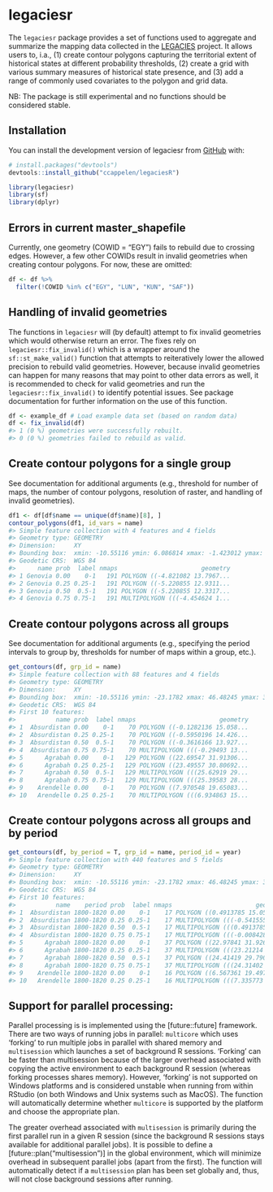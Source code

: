 
<!-- README.md is generated from README.Rmd. Please edit that file -->

# legaciesr

<!-- badges: start -->
<!-- [![Codecov test coverage](https://codecov.io/gh/ccappelen/legaciesR/graph/badge.svg)](https://app.codecov.io/gh/ccappelen/legaciesR) -->
<!-- [![R-CMD-check](https://github.com/ccappelen/legaciesR/actions/workflows/R-CMD-check.yaml/badge.svg)](https://github.com/ccappelen/legaciesR/actions/workflows/R-CMD-check.yaml) -->
<!-- badges: end -->

The `legaciesr` package provides a set of functions used to aggregate
and summarize the mapping data collected in the
[LEGACIES](https://www.legacies-project.com) project. It allows users
to, i.a., (1) create contour polygons capturing the territorial extent
of historical states at different probability thresholds, (2) create a
grid with various summary measures of historical state presence, and (3)
add a range of commonly used covariates to the polygon and grid data.

NB: The package is still experimental and no functions should be
considered stable.

## Installation

You can install the development version of legaciesr from
[GitHub](https://github.com/) with:

``` r
# install.packages("devtools")
devtools::install_github("ccappelen/legaciesR")
```

``` r
library(legaciesr) 
library(sf) 
library(dplyr)
```

## Errors in current master_shapefile

Currently, one geometry (COWID = “EGY”) fails to rebuild due to crossing
edges. However, a few other COWIDs result in invalid geometries when
creating contour polygons. For now, these are omitted:

``` r
df <- df %>% 
  filter(!COWID %in% c("EGY", "LUN", "KUN", "SAF"))
```

## Handling of invalid geometries

The functions in `legaciesr` will (by default) attempt to fix invalid
geometries which would otherwise return an error. The fixes rely on
`legaciesr::fix_invalid()` which is a wrapper around the
`sf::st_make_valid()` function that attempts to reiteratively lower the
allowed precision to rebuild valid geometries. However, because invalid
geometries can happen for many reasons that may point to other data
errors as well, it is recommended to check for valid geometries and run
the `legaciesr::fix_invalid()` to identify potential issues. See package
documentation for further information on the use of this function.

``` r
df <- example_df # Load example data set (based on random data)
df <- fix_invalid(df)
#> 1 (0 %) geometries were successfully rebuilt.
#> 0 (0 %) geometries failed to rebuild as valid.
```

## Create contour polygons for a single group

See documentation for additional arguments (e.g., threshold for number
of maps, the number of contour polygons, resolution of raster, and
handling of invalid geometries).

``` r
df1 <- df[df$name == unique(df$name)[8], ]
contour_polygons(df1, id_vars = name)
#> Simple feature collection with 4 features and 4 fields
#> Geometry type: GEOMETRY
#> Dimension:     XY
#> Bounding box:  xmin: -10.55116 ymin: 6.086814 xmax: -1.423012 ymax: 13.81136
#> Geodetic CRS:  WGS 84
#>      name prob  label nmaps                       geometry
#> 1 Genovia 0.00    0-1   191 POLYGON ((-4.821082 13.7967...
#> 2 Genovia 0.25 0.25-1   191 POLYGON ((-5.220855 12.9311...
#> 3 Genovia 0.50  0.5-1   191 POLYGON ((-5.220855 12.3317...
#> 4 Genovia 0.75 0.75-1   191 MULTIPOLYGON (((-4.454624 1...
```

## Create contour polygons across all groups

See documentation for additional arguments (e.g., specifying the period
intervals to group by, thresholds for number of maps within a group,
etc.).

``` r
get_contours(df, grp_id = name)
#> Simple feature collection with 88 features and 4 fields
#> Geometry type: GEOMETRY
#> Dimension:     XY
#> Bounding box:  xmin: -10.55116 ymin: -23.1782 xmax: 46.48245 ymax: 35.56343
#> Geodetic CRS:  WGS 84
#> First 10 features:
#>           name prob  label nmaps                       geometry
#> 1  Absurdistan 0.00    0-1    70 POLYGON ((-0.1282136 15.058...
#> 2  Absurdistan 0.25 0.25-1    70 POLYGON ((-0.5950196 14.426...
#> 3  Absurdistan 0.50  0.5-1    70 POLYGON ((-0.3616166 13.927...
#> 4  Absurdistan 0.75 0.75-1    70 MULTIPOLYGON (((-0.29493 13...
#> 5      Agrabah 0.00    0-1   129 POLYGON ((22.69547 31.91306...
#> 6      Agrabah 0.25 0.25-1   129 POLYGON ((23.49557 30.80692...
#> 7      Agrabah 0.50  0.5-1   129 MULTIPOLYGON (((25.62919 29...
#> 8      Agrabah 0.75 0.75-1   129 MULTIPOLYGON (((25.39583 28...
#> 9    Arendelle 0.00    0-1    70 POLYGON ((7.970548 19.65083...
#> 10   Arendelle 0.25 0.25-1    70 MULTIPOLYGON (((6.934863 15...
```

## Create contour polygons across all groups and by period

``` r
get_contours(df, by_period = T, grp_id = name, period_id = year)
#> Simple feature collection with 440 features and 5 fields
#> Geometry type: GEOMETRY
#> Dimension:     XY
#> Bounding box:  xmin: -10.55116 ymin: -23.1782 xmax: 46.48245 ymax: 35.56343
#> Geodetic CRS:  WGS 84
#> First 10 features:
#>           name    period prob  label nmaps                       geometry
#> 1  Absurdistan 1800-1820 0.00    0-1    17 POLYGON ((0.4913785 15.0530...
#> 2  Absurdistan 1800-1820 0.25 0.25-1    17 MULTIPOLYGON (((-0.541555 1...
#> 3  Absurdistan 1800-1820 0.50  0.5-1    17 MULTIPOLYGON (((0.4913785 1...
#> 4  Absurdistan 1800-1820 0.75 0.75-1    17 MULTIPOLYGON (((-0.00842805...
#> 5      Agrabah 1800-1820 0.00    0-1    37 POLYGON ((22.97841 31.92655...
#> 6      Agrabah 1800-1820 0.25 0.25-1    37 MULTIPOLYGON (((23.21214 30...
#> 7      Agrabah 1800-1820 0.50  0.5-1    37 POLYGON ((24.41419 29.7902,...
#> 8      Agrabah 1800-1820 0.75 0.75-1    37 MULTIPOLYGON (((24.31402 28...
#> 9    Arendelle 1800-1820 0.00    0-1    16 POLYGON ((6.567361 19.49756...
#> 10   Arendelle 1800-1820 0.25 0.25-1    16 MULTIPOLYGON (((7.335773 14...
```

## Support for parallel processing:

Parallel processing is is implemented using the \[future::future\]
framework. There are two ways of running jobs in parallel: `multicore`
which uses ‘forking’ to run multiple jobs in parallel with shared memory
and `multisession` which launches a set of background R sessions.
‘Forking’ can be faster than multisession because of the larger overhead
associated with copying the active environment to each background R
session (whereas forking processes shares memory). However, ‘forking’ is
not supported on Windows platforms and is considered unstable when
running from within RStudio (on both Windows and Unix systems such as
MacOS). The function will automatically determine whether `multicore` is
supported by the platform and choose the appropriate plan.

The greater overhead associated with `multisession` is primarily during
the first parallel run in a given R session (since the background R
sessions stays available for additional parallel jobs). It is possible
to define a \[future::plan(“multisession”)\] in the global environment,
which will minimize overhead in subsequent parallel jobs (apart from the
first). The function will automatically detect if a `multisession` plan
has been set globally and, thus, will not close background sessions
after running.

